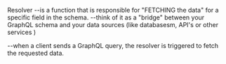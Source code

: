 Resolver
--is a function that is responsible for "FETCHING the data" for a specific field in the schema.
--think of it as a "bridge" between your GraphQL schema and your data sources
  (like databasesm, API's or other services )

--when a client sends a GraphQL query, the resolver is triggered to fetch the requested data.

